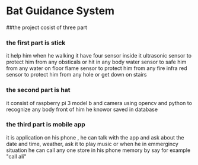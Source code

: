# Bat Guidance System
##the project cosist of three part 

### the first part is stick
it help him when he walking it have four sensor inside it 
ultrasonic sensor to protect him from any obsticals or hit in any body 
water sensor to safe him from any water on floor 
flame sensor to protect him from any fire
infra red sensor to protect him from any hole or get down on stairs

### the second part is hat
it consist of raspberry pi 3 model b and camera using opencv and python 
to recognize any body front of him he knowor saved in database

### the third part is mobile app 
it is application on his phone  , he can talk with the app and 
ask about the date and time, weather, ask it to play music or 
when he in emmergincy situation he can call any one store 
in his phone memory by say for example "call ali"
